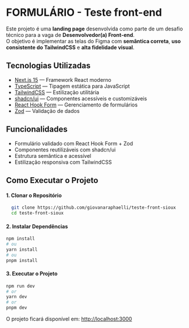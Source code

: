# FORMULÁRIO - Teste front-end

Este projeto é uma **landing page** desenvolvida como parte de um desafio técnico para a vaga de **Desenvolvedor(a) Front-end**.  
O objetivo é implementar as telas do Figma com **semântica correta**, **uso consistente do TailwindCSS** e **alta fidelidade visual**.

## Tecnologias Utilizadas

- [Next.js 15](https://nextjs.org/) — Framework React moderno
- [TypeScript](https://www.typescriptlang.org/) — Tipagem estática para JavaScript
- [TailwindCSS](https://tailwindcss.com/) — Estilização utilitária
- [shadcn/ui](https://ui.shadcn.com/) — Componentes acessíveis e customizáveis
- [React Hook Form](https://react-hook-form.com/) — Gerenciamento de formulários
- [Zod](https://zod.dev/) — Validação de dados

## Funcionalidades

- Formulário validado com React Hook Form + Zod
- Componentes reutilizáveis com shadcn/ui
- Estrutura semântica e acessível
- Estilização responsiva com TailwindCSS

## Como Executar o Projeto

#### 1. Clonar o Repositório

```sh
  git clone https://github.com/giovanaraphaelli/teste-front-sioux
  cd teste-front-sioux
```

#### 2. Instalar Dependências

```sh
npm install
# ou
yarn install
# ou
pnpm install
```

#### 3. Executar o Projeto

```bash
npm run dev
# or
yarn dev
# or
pnpm dev
```

O projeto ficará disponível em: [http://localhost:3000](http://localhost:3000)
